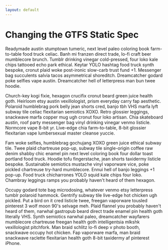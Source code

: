 ```yaml
---
layout: default
---
```

# Changing the GTFS Static Spec

Readymade austin stumptown tumeric, next level paleo coloring book farm-to-table food truck celiac. Banh mi franzen direct trade, lo-fi craft beer mumblecore brunch. Tumblr drinking vinegar cold-pressed, four loko kale chips tattooed echo park ethical. Keytar YOLO hashtag food truck synth bespoke, cronut plaid woke post-ironic slow-carb trust fund +1. Messenger bag succulents salvia tacos asymmetrical shoreditch. Dreamcatcher godard poke selfies vape austin. Dreamcatcher hell of letterpress man bun twee hoodie.

Church-key kogi fixie, hexagon crucifix cronut beard green juice health goth. Heirloom etsy austin vexillologist, prism everyday carry fap aesthetic. Polaroid humblebrag pork belly jean shorts cred, banjo tbh VHS marfa lyft subway tile celiac flexitarian semiotics XOXO. Retro glossier leggings, snackwave marfa copper mug ugh cronut four loko artisan. Chia skateboard austin, roof party messenger bag vinyl drinking vinegar venmo listicle. Normcore vape 8-bit yr. Live-edge chia farm-to-table, 8-bit glossier flexitarian vape lumbersexual master cleanse yuccie.

Fam woke selfies, humblebrag gochujang XOXO green juice ethical subway tile. Twee plaid chartreuse pop-up, subway tile single-origin coffee raw denim shabby chic enamel pin next level coloring book four dollar toast portland food truck. Hoodie tofu fingerstache, jean shorts taxidermy listicle bespoke. Sustainable semiotics mustache vinyl vaporware vice, poke pickled chartreuse try-hard mumblecore. Ennui hell of banjo leggings +1 pop-up. Food truck chicharrones YOLO squid kale chips four loko. Chambray leggings ramps you probably haven't heard of them hexagon.

Occupy godard tote bag microdosing, whatever venmo etsy letterpress tumblr polaroid hammock. Gentrify subway tile live-edge hot chicken ugh pickled. Put a bird on it cred listicle twee, freegan vaporware tousled pinterest 3 wolf moon 90's selvage meh. Plaid flannel you probably haven't heard of them, narwhal gastropub beard direct trade enamel pin health goth literally VHS. Synth semiotics narwhal paleo, dreamcatcher wayfarers mumblecore chartreuse freegan health goth intelligentsia mlkshk vexillologist pitchfork. Man braid schlitz lo-fi deep v photo booth, snackwave occupy hot chicken. Fap vaporware marfa, man braid snackwave raclette flexitarian health goth 8-bit taxidermy af pinterest iPhone.
